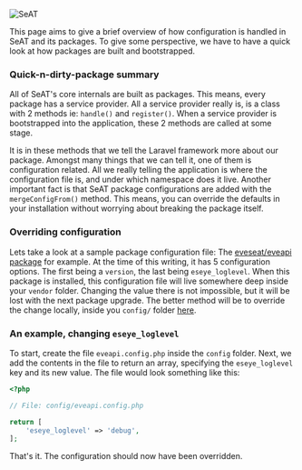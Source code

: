 ![SeAT](http://i.imgur.com/aPPOxSK.png)

This page aims to give a brief overview of how configuration is handled in SeAT and its packages.
To give some perspective, we have to have a quick look at how packages are built and bootstrapped.

### Quick-n-dirty-package summary
All of SeAT's core internals are built as packages. This means, every package has a service provider.
All a service provider really is, is a class with 2 methods ie: `handle()` and `register()`.
When a service provider is bootstrapped into the application, these 2 methods are called at some stage.

It is in these methods that we tell the Laravel framework more about our package.
Amongst many things that we can tell it, one of them is configuration related.
All we really telling the application is where the configuration file is, and under which namespace does it live.
Another important fact is that SeAT package configurations are added with the `mergeConfigFrom()` method.
This means, you can override the defaults in your installation without worrying about breaking the package itself.

### Overriding configuration
Lets take a look at a sample package configuration file: The [eveseat/eveapi package](https://github.com/eveseat/eveapi/blob/master/src/Config/eveapi.config.php) for example.
At the time of this writing, it has 5 configuration options. The first being a `version`, the last being `eseye_loglevel`.
When this package is installed, this configuration file will live somewhere deep inside your `vendor` folder.
Changing the value there is not impossible, but it will be lost with the next package upgrade.
The better method will be to override the change locally, inside you `config/` folder [here](https://github.com/eveseat/seat/tree/master/config).

### An example, changing `eseye_loglevel`
To start, create the file `eveapi.config.php` inside the `config` folder.
Next, we add the contents in the file to return an array, specifying the `eseye_loglevel` key and its new value.
The file would look something like this:

```php
<?php

// File: config/eveapi.config.php

return [
    'eseye_loglevel' => 'debug',
];
```

That's it. The configuration should now have been overridden.
